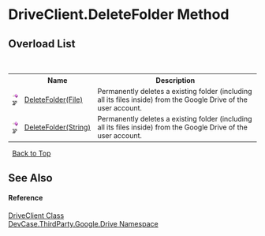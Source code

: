 # DriveClient.DeleteFolder Method 
 


## Overload List
&nbsp;<table><tr><th></th><th>Name</th><th>Description</th></tr><tr><td>![Public method](media/pubmethod.gif "Public method")![Code example](media/CodeExample.png "Code example")</td><td><a href="M_DevCase_ThirdParty_Google_Drive_DriveClient_DeleteFolder">DeleteFolder(File)</a></td><td>
Permanently deletes a existing folder (including all its files inside) from the Google Drive of the user account.</td></tr><tr><td>![Public method](media/pubmethod.gif "Public method")![Code example](media/CodeExample.png "Code example")</td><td><a href="M_DevCase_ThirdParty_Google_Drive_DriveClient_DeleteFolder_1">DeleteFolder(String)</a></td><td>
Permanently deletes a existing folder (including all its files inside) from the Google Drive of the user account.</td></tr></table>&nbsp;
<a href="#driveclient.deletefolder-method">Back to Top</a>

## See Also


#### Reference
<a href="T_DevCase_ThirdParty_Google_Drive_DriveClient">DriveClient Class</a><br /><a href="N_DevCase_ThirdParty_Google_Drive">DevCase.ThirdParty.Google.Drive Namespace</a><br />
